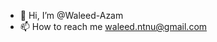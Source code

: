 - 👋 Hi, I’m @Waleed-Azam
- 📫 How to reach me waleed.ntnu@gmail.com




<!---
Waleed-Azam/Waleed-Azam is a ✨ special ✨ repository because its `README.md` (this file) appears on your GitHub profile.
You can click the Preview link to take a look at your changes.
--->
